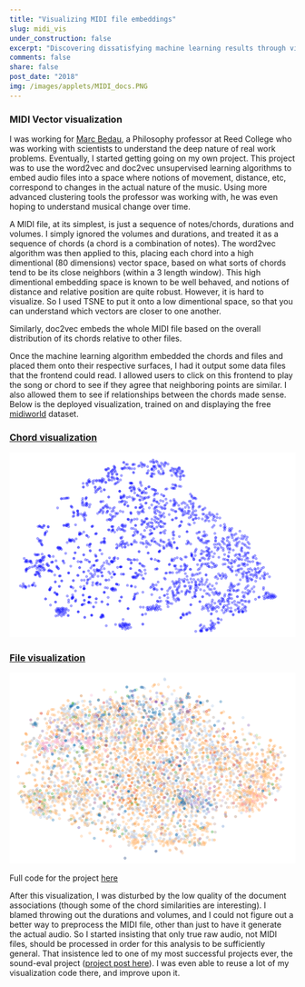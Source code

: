 ```yaml
---
title: "Visualizing MIDI file embeddings"
slug: midi_vis
under_construction: false
excerpt: "Discovering dissatisfying machine learning results through visualization."
comments: false
share: false
post_date: "2018"
img: /images/applets/MIDI_docs.PNG
---
```


### MIDI Vector visualization

I was working for [Marc Bedau](https://people.reed.edu/~mab/), a Philosophy professor at Reed College who was working with scientists to understand the deep nature of real work problems. Eventually, I started getting going on my own project. This project was to use the word2vec and doc2vec unsupervised learning algorithms to embed audio files into a space where notions of movement, distance, etc, correspond to changes in the actual nature of the music. Using more advanced clustering tools the professor was working with, he was even hoping to understand musical change over time.

A MIDI file, at its simplest, is just a sequence of notes/chords, durations and volumes. I simply ignored the volumes and durations, and treated it as a sequence of chords (a chord is a combination of notes). The word2vec algorithm was then applied to this, placing each chord into a high dimentional (80 dimensions) vector space, based on what sorts of chords tend to be its close neighbors (within a 3 length window). This high dimentional embedding space is known to be well behaved, and notions of distance and relative position are quite robust. However, it is hard to visualize. So I used TSNE to put it onto a low dimentional space, so that you can understand which vectors are closer to one another.

Similarly, doc2vec embeds the whole MIDI file based on the overall distribution of its chords relative to other files.

Once the machine learning algorithm embedded the chords and files and placed them onto their respective surfaces, I had it output some data files that the frontend could read. I allowed users to click on this frontend to play the song or chord to see if they agree that neighboring points are similar. I also allowed them to see if relationships between the chords made sense. Below is the deployed visualization, trained on and displaying the free [midiworld](https://www.midiworld.com/) dataset.

### [Chord visualization](https://midiworld-display.s3.us-west-2.amazonaws.com/words/display_template.html)
[![chord visualization screenshot](/images/applets/MIDI_features.PNG)](https://midiworld-display.s3.us-west-2.amazonaws.com/words/display_template.html)


### [File visualization](https://midiworld-display.s3.us-west-2.amazonaws.com/docs/display_template.html)
[![doc visualization screenshot](/images/applets/MIDI_docs.PNG)](https://midiworld-display.s3.us-west-2.amazonaws.com/docs/display_template.html)


Full code for the project [here](https://github.com/benblack769/midi_viewer)


After this visualization, I was disturbed by the low quality of the document associations (though some of the chord similarities are interesting). I blamed throwing out the durations and volumes, and I could not figure out a better way to preprocess the MIDI file, other than just to have it generate the actual audio. So I started insisting that only true raw audio, not MIDI files, should be processed in order for this analysis to be sufficiently general. That insistence led to one of my most successful projects ever, the sound-eval project ([project post here](/posts/projects/sound-eval/)). I was even able to reuse a lot of my visualization code there, and improve upon it.
